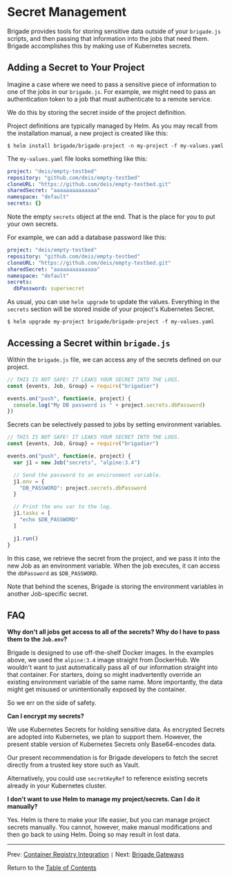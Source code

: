 # Secret Management

Brigade provides tools for storing sensitive data outside of your `brigade.js` scripts,
and then passing that information into the jobs that need them. Brigade accomplishes
this by making use of Kubernetes secrets.

## Adding a Secret to Your Project

Imagine a case where we need to pass a sensitive piece of information to one of the jobs
in our `brigade.js`. For example, we might need to pass an authentication token to a job that
must authenticate to a remote service.

We do this by storing the secret inside of the project definition.

Project definitions are typically managed by Helm. As you may recall from the installation
manual, a new project is created like this:

```console
$ helm install brigade/brigade-project -n my-project -f my-values.yaml
```

The `my-values.yaml` file looks something like this:

```yaml
project: "deis/empty-testbed"
repository: "github.com/deis/empty-testbed"
cloneURL: "https://github.com/deis/empty-testbed.git"
sharedSecret: "aaaaaaaaaaaaaa"
namespace: "default"
secrets: {}
```

Note the empty `secrets` object at the end. That is the place for you to put your own
secrets.

For example, we can add a database password like this:

```yaml
project: "deis/empty-testbed"
repository: "github.com/deis/empty-testbed"
cloneURL: "https://github.com/deis/empty-testbed.git"
sharedSecret: "aaaaaaaaaaaaaa"
namespace: "default"
secrets:
  dbPassword: supersecret
```

As usual, you can use `helm upgrade` to update the values. Everything in the `secrets`
section will be stored inside of your project's Kubernetes Secret.

```console
$ helm upgrade my-project brigade/brigade-project -f my-values.yaml
```

## Accessing a Secret within `brigade.js`

Within the `brigade.js` file, we can access any of the secrets defined on our project.

```javascript
// THIS IS NOT SAFE! IT LEAKS YOUR SECRET INTO THE LOGS.
const {events, Job, Group} = require("brigadier")

events.on("push", function(e, project) {
  console.log("My DB password is " + project.secrets.dbPassword)
})
```

Secrets can be selectively passed to jobs by setting environment variables.

```javascript
// THIS IS NOT SAFE! IT LEAKS YOUR SECRET INTO THE LOGS.
const {events, Job, Group} = require("brigadier")

events.on("push", function(e, project) {
  var j1 = new Job("secrets", "alpine:3.4")

  // Send the password to an environment variable.
  j1.env = {
    "DB_PASSWORD": project.secrets.dbPassword
  }

  // Print the env var to the log.
  j1.tasks = [
    "echo $DB_PASSWORD"
  ]

  j1.run()
}
```

In this case, we retrieve the secret from the project, and we pass it into the new
Job as an environment variable. When the job executes, it can access the `dbPassword`
as `$DB_PASSWORD`.

Note that behind the scenes, Brigade is storing the environment variables in another
Job-specific secret.

## FAQ

**Why don't all jobs get access to all of the secrets? Why do I have to pass them
to the `Job.env`?**

Brigade is designed to use off-the-shelf Docker images. In the examples above, we used the
`alpine:3.4` image straight from DockerHub. We wouldn't want to just automatically pass
all of our information straight into that container. For starters, doing so might
inadvertently override an existing environment variable of the same name. More
importantly, the data might get misused or unintentionally exposed by the container.

So we err on the side of safety.

**Can I encrypt my secrets?**

We use Kubernetes Secrets for holding sensitive data. As encrypted Secrets are
adopted into Kubernetes, we plan to support them. However, the present stable
version of Kubernetes Secrets only Base64-encodes data.

Our present recommendation is for Brigade developers to fetch the secret directly from a
trusted key store such as Vault.

Alternatively, you could use `secretKeyRef` to reference existing secrets already in your
Kubernetes cluster.

**I don't want to use Helm to manage my project/secrets. Can I do it manually?**

Yes. Helm is there to make your life easier, but you can manage project secrets manually.
You cannot, however, make manual modifications and then go back to using Helm. Doing so
may result in lost data.

---

Prev: [Container Registry Integration](dockerhub.md) `|` Next: [Brigade Gateways](gateways.md)

Return to the [Table of Contents](index.md)
